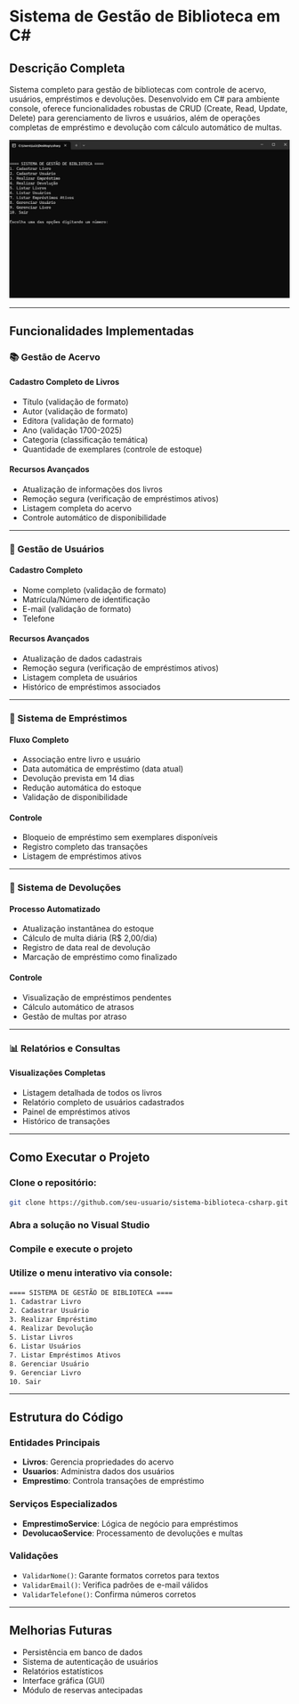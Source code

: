 # Sistema de Gestão de Biblioteca em C#

## Descrição Completa
Sistema completo para gestão de bibliotecas com controle de acervo, usuários, empréstimos e devoluções. Desenvolvido em C# para ambiente console, oferece funcionalidades robustas de CRUD (Create, Read, Update, Delete) para gerenciamento de livros e usuários, além de operações completas de empréstimo e devolução com cálculo automático de multas.

<div>
  <img src="img/image.png" width="600px"/>
</div>


---

## Funcionalidades Implementadas

### 📚 Gestão de Acervo

#### Cadastro Completo de Livros
- Título (validação de formato)  
- Autor (validação de formato)  
- Editora (validação de formato)  
- Ano (validação 1700-2025)  
- Categoria (classificação temática)  
- Quantidade de exemplares (controle de estoque)  

#### Recursos Avançados
- Atualização de informações dos livros  
- Remoção segura (verificação de empréstimos ativos)  
- Listagem completa do acervo  
- Controle automático de disponibilidade  

---

### 👥 Gestão de Usuários

#### Cadastro Completo
- Nome completo (validação de formato)  
- Matrícula/Número de identificação  
- E-mail (validação de formato)  
- Telefone  

#### Recursos Avançados
- Atualização de dados cadastrais  
- Remoção segura (verificação de empréstimos ativos)  
- Listagem completa de usuários  
- Histórico de empréstimos associados  

---

### 🔁 Sistema de Empréstimos

#### Fluxo Completo
- Associação entre livro e usuário  
- Data automática de empréstimo (data atual)  
- Devolução prevista em 14 dias  
- Redução automática do estoque  
- Validação de disponibilidade  

#### Controle
- Bloqueio de empréstimo sem exemplares disponíveis  
- Registro completo das transações  
- Listagem de empréstimos ativos  

---

### 🔄 Sistema de Devoluções

#### Processo Automatizado
- Atualização instantânea do estoque  
- Cálculo de multa diária (R$ 2,00/dia)  
- Registro de data real de devolução  
- Marcação de empréstimo como finalizado  

#### Controle
- Visualização de empréstimos pendentes  
- Cálculo automático de atrasos  
- Gestão de multas por atraso  

---

### 📊 Relatórios e Consultas

#### Visualizações Completas
- Listagem detalhada de todos os livros  
- Relatório completo de usuários cadastrados  
- Painel de empréstimos ativos  
- Histórico de transações  

---

## Como Executar o Projeto

### Clone o repositório:
```bash
git clone https://github.com/seu-usuario/sistema-biblioteca-csharp.git
```

### Abra a solução no Visual Studio

### Compile e execute o projeto

### Utilize o menu interativo via console:
```text
==== SISTEMA DE GESTÃO DE BIBLIOTECA ====
1. Cadastrar Livro
2. Cadastrar Usuário
3. Realizar Empréstimo
4. Realizar Devolução
5. Listar Livros
6. Listar Usuários
7. Listar Empréstimos Ativos
8. Gerenciar Usuário
9. Gerenciar Livro
10. Sair
```

---

## Estrutura do Código

### Entidades Principais
- **Livros**: Gerencia propriedades do acervo  
- **Usuarios**: Administra dados dos usuários  
- **Emprestimo**: Controla transações de empréstimo  

### Serviços Especializados
- **EmprestimoService**: Lógica de negócio para empréstimos  
- **DevolucaoService**: Processamento de devoluções e multas  

### Validações
- `ValidarNome()`: Garante formatos corretos para textos  
- `ValidarEmail()`: Verifica padrões de e-mail válidos  
- `ValidarTelefone()`: Confirma números corretos  

---

## Melhorias Futuras
- Persistência em banco de dados  
- Sistema de autenticação de usuários  
- Relatórios estatísticos  
- Interface gráfica (GUI)  
- Módulo de reservas antecipadas
